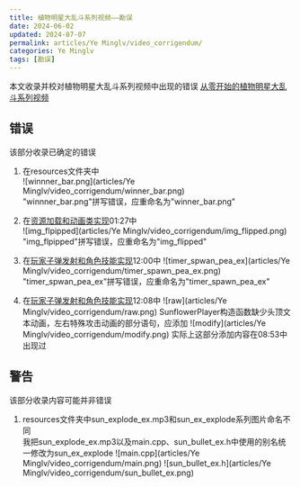 ```yaml
---
title: 植物明星大乱斗系列视频——勘误
date: 2024-06-02
updated: 2024-07-07
permalink: articles/Ye Minglv/video_corrigendum/
categories: Ye Minglv
tags: [勘误]
---
```

本文收录并校对植物明星大乱斗系列视频中出现的错误
[从零开始的植物明星大乱斗系列视频](https://space.bilibili.com/25864506/channel/collectiondetail?sid=2277932&ctype=0)
<!-- More -->
## 错误
该部分收录已确定的错误  
1. 在resources文件夹中  
![winnner_bar.png](articles/Ye Minglv/video_corrigendum/winner_bar.png)  
"winnner_bar.png"拼写错误，应重命名为"winner_bar.png"


2. 在[资源加载和动画类实现](https://www.bilibili.com/video/BV1ej421Z77V)01:27中  
![img_flpipped](articles/Ye Minglv/video_corrigendum/img_flipped.png)
"img_flpipped"拼写错误，应重命名为"img_flipped"


3. 在[玩家子弹发射和角色技能实现](https://www.bilibili.com/video/BV1km421M79S)12:00中
![timer_spwan_pea_ex](articles/Ye Minglv/video_corrigendum/timer_spawn_pea_ex.png)  
"timer_spwan_pea_ex"拼写错误，应重命名为"timer_spawn_pea_ex"


4. 在[玩家子弹发射和角色技能实现](https://www.bilibili.com/video/BV1km421M79S)12:08中
![raw](articles/Ye Minglv/video_corrigendum/raw.png)
SunflowerPlayer构造函数缺少头顶文本动画，左右特殊攻击动画的部分语句，应添加
![modify](articles/Ye Minglv/video_corrigendum/modify.png)
实际上这部分添加内容在08:53中出现过
## 警告
该部分收录内容可能并非错误
1. resources文件夹中sun_explode_ex.mp3和sun_ex_explode系列图片命名不同  
我把sun_explode_ex.mp3以及main.cpp、sun_bullet_ex.h中使用的别名统一修改为sun_ex_explode
![main.cpp](articles/Ye Minglv/video_corrigendum/main.png)
![sun_bullet_ex.h](articles/Ye Minglv/video_corrigendum/sun_bullet_ex.png)
